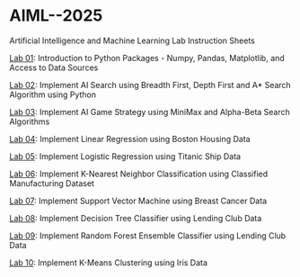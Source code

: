 # AIML--2025
Artificial Intelligence and Machine Learning Lab Instruction Sheets

[Lab 01](https://github.com/dhiren11lab/AIML--2025/blob/main/Untitled11.ipynb): Introduction to Python Packages - Numpy, Pandas, Matplotlib, and Access to Data Sources

[Lab 02](https://github.com/dhiren11lab/AIML--2025/blob/main/lab%202.ipynb): Implement AI Search using Breadth First, Depth First and A* Search Algorithm using Python

[Lab 03](https://github.com/dhiren11lab/AIML--2025/blob/main/Lab_3.ipynb): Implement AI Game Strategy using MiniMax and Alpha-Beta Search Algorithms

[Lab 04](https://colab.research.google.com/drive/198vhTx_X7m2IugQqKGb8OeSc99jt5EB1#scrollTo=dsDUYhEj2KdM): Implement Linear Regression using Boston Housing Data

[Lab 05](): Implement Logistic Regression using Titanic Ship Data

[Lab 06](): Implement K-Nearest Neighbor Classification using Classified Manufacturing Dataset

[Lab 07](): Implement Support Vector Machine using Breast Cancer Data

[Lab 08](): Implement Decision Tree Classifier using Lending Club Data

[Lab 09](): Implement Random Forest Ensemble Classifier using Lending Club Data

[Lab 10](): Implement K-Means Clustering using Iris Data

